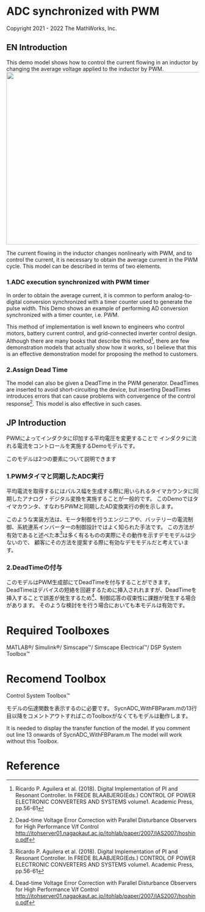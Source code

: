 # ADC synchronized with PWM
Copyright 2021 - 2022 The MathWorks, Inc.

## EN Introduction
This demo model shows how to control the current flowing in an inductor by changing the average voltage applied to the inductor by PWM.
 <img src=https://user-images.githubusercontent.com/62166747/153804864-ed1d8fee-7aaa-4ad6-a096-7b74018feee3.gif
 width="600" height="450"
 />
 
The current flowing in the inductor changes nonlinearly with PWM, and to control the current, it is necessary to obtain the average current in the PWM cycle.
This model can be described in terms of two elements.

### 1.ADC execution synchronized with PWM timer
In order to obtain the average current, it is common to perform analog-to-digital conversion synchronized with a timer counter used to generate the pulse width.
This Demo shows an example of performing AD conversion synchronized with a timer counter, i.e. PWM.

This method of implementation is well known to engineers who control motors, battery current control, and grid-connected inverter control design.
Although there are many books that describe this method[^1], there are few demonstration models that actually show how it works, so I believe that this is an effective demonstration model for proposing the method to customers.
### 2.Assign Dead Time
The model can also be given a DeadTime in the PWM generator.
DeadTimes are inserted to avoid short-circuiting the device, but inserting DeadTimes introduces errors that can cause problems with convergence of the control response[^2].
This model is also effective in such cases.

## JP Introduction
PWMによってインダクタに印加する平均電圧を変更することで
インダクタに流れる電流をコントロールを実施するDemoモデルです。

このモデルは2つの要素について説明できます

### 1.PWMタイマと同期したADC実行

平均電流を取得するにはパルス幅を生成する際に用いられるタイマカウンタに同期したアナログ・デジタル変換を実施することが一般的です。
このDemoではタイマカウンタ、すなわちPWMと同期したAD変換実行の例を示します。

このような実装方法は、モータ制御を行うエンジニアや、バッテリーの電流制御、系統連系インバーターの制御設計ではよく知られた手法です。
この方法が有効であると述べた本[^1]は多く有るものの実際にその動作を示すデモモデルは少ないので、
顧客にその方法を提案する際に有効なデモモデルだと考えています。

### 2.DeadTimeの付与
このモデルはPWM生成部にてDeadTimeを付与することができます。
DeadTimeはデバイスの短絡を回避するために挿入されれますが、DeadTimeを挿入することで誤差が発生するため[^2]、制御応答の収束性に課題が発生する場合があります。
そのような検討をを行う場合においても本モデルは有効です。

[^1]: Ricardo P. Aguilera et al. (2018). Digital Implementation of PI and Resonant Controller. In FREDE BLAABJERG(Eds.) CONTROL OF POWER ELECTRONIC CONVERTERS AND SYSTEMS volume1. Academic Press, pp.56-61
[^2]: Dead-time  Voltage  Error Correction  with Parallel Disturbance Observers  for High  Performance  V/f  Control 
http://itohserver01.nagaokaut.ac.jp/itohlab/paper/2007/IAS2007/hoshino.pdf
# Required Toolboxes
MATLAB&reg;/
Simulink&reg;/
Simscape&trade;/
Simscape Electrical&trade;/
DSP System Toolbox&trade;

# Recomend Toolbox
Control System Toolbox&trade; 

モデルの伝達関数を表示するのに必要です。
SycnADC_WithFBParam.mの13行目以降をコメントアウトすればこのToolboxがなくてもモデルは動作します。

It is needed to display the transfer function of the model.
If you comment out line 13 onwards of SycnADC_WithFBParam.m The model will work without this Toolbox.

# Reference


